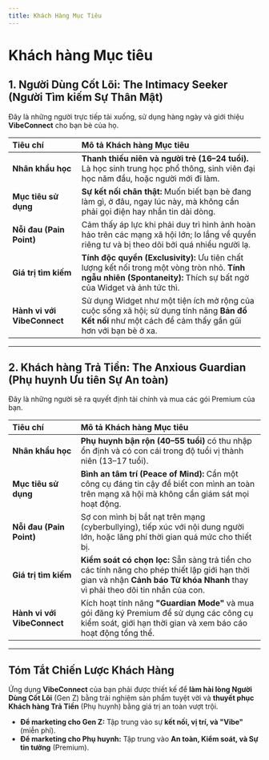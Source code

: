 ```yaml
---
title: Khách Hàng Mục Tiêu
---
```


# Khách hàng Mục tiêu

## 1. Người Dùng Cốt Lõi: The Intimacy Seeker (Người Tìm kiếm Sự Thân Mật)

Đây là những người trực tiếp tải xuống, sử dụng hàng ngày và giới thiệu **VibeConnect** cho bạn bè của họ.

| Tiêu chí | Mô tả Khách hàng Mục tiêu |
| :--- | :--- |
| **Nhân khẩu học** | **Thanh thiếu niên và người trẻ (16–24 tuổi).** Là học sinh trung học phổ thông, sinh viên đại học năm đầu, hoặc người mới đi làm. |
| **Mục tiêu sử dụng** | **Sự kết nối chân thật:** Muốn biết bạn bè đang làm gì, ở đâu, ngay lúc này, mà không cần phải gọi điện hay nhắn tin dài dòng. |
| **Nỗi đau (Pain Point)** | Cảm thấy áp lực khi phải duy trì hình ảnh hoàn hảo trên các mạng xã hội lớn; lo lắng về quyền riêng tư và bị theo dõi bởi quá nhiều người lạ. |
| **Giá trị tìm kiếm** | **Tính độc quyền (Exclusivity):** Ưu tiên chất lượng kết nối trong một vòng tròn nhỏ. **Tính ngẫu nhiên (Spontaneity):** Thích sự bất ngờ của Widget và ảnh tức thì. |
| **Hành vi với VibeConnect** | Sử dụng Widget như một tiện ích mở rộng của cuộc sống xã hội; sử dụng tính năng **Bản đồ Kết nối** như một cách để cảm thấy gần gũi hơn với bạn bè ở xa. |

---

## 2. Khách hàng Trả Tiền: The Anxious Guardian (Phụ huynh Ưu tiên Sự An toàn)

Đây là những người sẽ ra quyết định tài chính và mua các gói Premium của bạn.

| Tiêu chí | Mô tả Khách hàng Mục tiêu |
| :--- | :--- |
| **Nhân khẩu học** | **Phụ huynh bận rộn (40–55 tuổi)** có thu nhập ổn định và có con cái trong độ tuổi vị thành niên (13–17 tuổi). |
| **Mục tiêu sử dụng** | **Bình an tâm trí (Peace of Mind):** Cần một công cụ đáng tin cậy để biết con mình an toàn trên mạng xã hội mà không cần giám sát mọi hoạt động. |
| **Nỗi đau (Pain Point)** | Sợ con mình bị bắt nạt trên mạng (cyberbullying), tiếp xúc với nội dung người lớn, hoặc lãng phí thời gian quá mức cho thiết bị. |
| **Giá trị tìm kiếm** | **Kiểm soát có chọn lọc:** Sẵn sàng trả tiền cho các tính năng cho phép thiết lập giới hạn thời gian và nhận **Cảnh báo Từ khóa Nhanh** thay vì phải theo dõi tin nhắn của con. |
| **Hành vi với VibeConnect** | Kích hoạt tính năng **"Guardian Mode"** và mua gói đăng ký Premium để sử dụng các công cụ kiểm soát, giới hạn thời gian và xem báo cáo hoạt động tổng thể. |

---

## Tóm Tắt Chiến Lược Khách Hàng

Ứng dụng **VibeConnect** của bạn phải được thiết kế để **làm hài lòng Người Dùng Cốt Lõi** (Gen Z) bằng trải nghiệm sản phẩm tuyệt vời và **thuyết phục Khách hàng Trả Tiền** (Phụ huynh) bằng giá trị an toàn vượt trội.

* **Để marketing cho Gen Z:** Tập trung vào sự **kết nối, vị trí, và "Vibe"** (miễn phí).
* **Để marketing cho Phụ huynh:** Tập trung vào **An toàn, Kiểm soát, và Sự tin tưởng** (Premium).